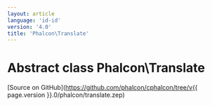 ```yaml
---
layout: article
language: 'id-id'
version: '4.0'
title: 'Phalcon\Translate'
---
```

# Abstract class **Phalcon\Translate**

[Source on GitHub](https://github.com/phalcon/cphalcon/tree/v{{ page.version }}.0/phalcon/translate.zep)